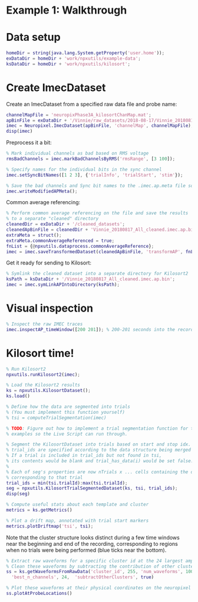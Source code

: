 # Example 1: Walkthrough
# Data setup

```matlab
homeDir = string(java.lang.System.getProperty('user.home'));
exDataDir = homeDir + 'work/npxutils/example-data';
ksDataDir = homeDir + 'work/npxutils/kilosort';
```

# Create ImecDataset


Create an ImecDataset from a specified raw data file and probe name:



```matlab
channelMapFile = 'neuropixPhase3A_kilosortChanMap.mat';
apBinFile = exDataDir + '/Vinnie/raw_datasets/2018-08-17/Vinnie_20180817_All.imec.ap.bin';
imec = Neuropixel.ImecDataset(apBinFile, 'channelMap', channelMapFile);
disp(imec)
```



Preprocess it a bit:



```matlab
% Mark individual channels as bad based on RMS voltage
rmsBadChannels = imec.markBadChannelsByRMS('rmsRange', [3 100]);

% Specify names for the individual bits in the sync channel
imec.setSyncBitNames([1 2 3], {'trialInfo', 'trialStart', 'stim'});

% Save the bad channels and Sync bit names to the .imec.ap.meta file so they are loaded next time
imec.writeModifiedAPMeta();
```



Common average referencing:



```matlab
% Perform common average referencing on the file and save the results
% to a separate "cleaned" directory
cleanedDir = exDataDir + '/cleaned_datasets';
cleanedApBinFile = cleanedDir + 'Vinnie_20180817_All_cleaned.imec.ap.bin';
extraMeta = struct();
extraMeta.commonAverageReferenced = true;
fnList = {@npxutils.dataprocess.commonAverageReference};
imec = imec.saveTransformedDataset(cleanedApBinFile, 'transformAP', fnList, 'extraMeta', extraMeta);
```



Get it ready for sending to Kilosort:



```matlab
% Symlink the cleaned dataset into a separate directory for Kilosort2
ksPath = ksDataDir + '/Vinnie_20180817_All_cleaned.imec.ap.bin';
imec = imec.symLinkAPIntoDirectory(ksPath);
```

# Visual inspection

```matlab
% Inspect the raw IMEC traces
imec.inspectAP_timeWindow([200 201]); % 200-201 seconds into the recording
```

# Kilosort time!

```matlab
% Run Kilosort2
npxutils.runKilosort2(imec);

% Load the Kilosort2 results
ks = npxutils.KilosortDataset();
ks.load()

% Define how the data are segmented into trials
% (You must implement this function yourself)
% tsi = computeTrialSegmentation(imec)

% TODO: Figure out how to implement a trial segmentation function for these
% examples so the Live Script can run through.

% Segment the KilosortDataset into trials based on start and stop idx.
% trial_ids are specified according to the data structure being merged into.
% If a trial is included in trial_ids but not found in tsi,
% its contents would be blank and trial_has_data(i) would be set false.
%
% Each of seg's properties are now nTrials x ... cells containing the data
% corresponding to that trial
trial_ids = min(tsi.trialId):max(tsi.trialId);
seg = npxutils.KilosortTrialSegmentedDataset(ks, tsi, trial_ids);
disp(seg)

% Compute useful stats about each template and cluster
metrics = ks.getMetrics()

% Plot a drift map, annotated with trial start markers
metrics.plotDriftmap('tsi', tsi);
```



Note that the cluster structure looks distinct during a few time windows near the beginning and end of the recording, corresponding to regions when no trials were being performed (blue ticks near the bottom).



```matlab
% Extract raw waveforms for a specific cluster id at the 24 largest amplitude channels
% Clean these waveforms by subtracting the contribution of other clusters spiking within the same time window
ss = ks.getWaveformsFromRawData('cluster_id', 255, 'num_waveforms', 100, ...
  'best_n_channels', 24,  'subtractOtherClusters', true)

% Plot these waveforms at their physical coordinates on the neuropixel
ss.plotAtProbeLocations()
```

